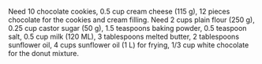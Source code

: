 Need 10 chocolate cookies, 0.5 cup cream cheese (115 g), 12 pieces chocolate for the cookies and cream filling. Need 2 cups plain flour (250 g), 0.25 cup castor sugar (50 g), 1.5 teaspoons baking powder, 0.5 teaspoon salt, 0.5 cup milk (120 ML), 3 tablespoons melted butter, 2 tablespoons sunflower oil, 4 cups sunflower oil (1 L) for frying, 1/3 cup white chocolate for the donut mixture.